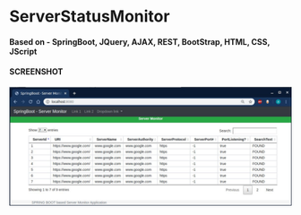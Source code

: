 # ServerStatusMonitor

<h4> Based on - SpringBoot, JQuery, AJAX, REST, BootStrap, HTML, CSS, JScript </h4>

<h4> SCREENSHOT </h4>

![ServerStatusMonitor](https://github.com/ajkr195/ServerStatusMonitor/blob/master/ServerMonitor.jpg)
